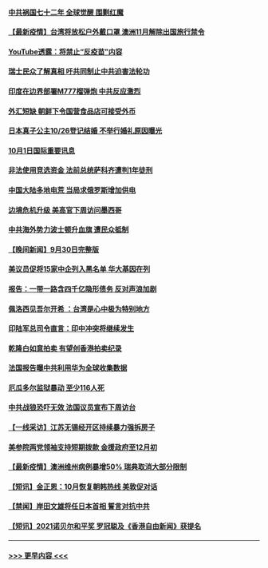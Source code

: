 #### [中共祸国七十二年 全球觉醒 围剿红魔](../pages/prog202/a103231886.md?t=10020050) 
#### [【最新疫情】台湾将放松户外戴口罩 澳洲11月解除出国旅行禁令](../pages/prog202/a103231865.md?t=10020050) 
#### [YouTube透露：将禁止“反疫苗”内容](../pages/prog202/a103231796.md?t=10020050) 
#### [瑞士民众了解真相 吁共同制止中共迫害法轮功](../pages/prog202/a103231726.md?t=10020050) 
#### [印度在边界部署M777榴弹炮 中共反应激烈](../pages/prog202/a103231669.md?t=10020050) 
#### [外汇短缺 朝鲜下令国营食品店可接受外币](../pages/prog202/a103231648.md?t=10020050) 
#### [日本真子公主10/26登记结婚 不举行婚礼原因曝光](../pages/prog202/a103231574.md?t=10020050) 
#### [10月1日国际重要讯息](../pages/prog202/a103231575.md?t=10020050) 
#### [非法使用竞选资金 法前总统萨科齐遭判1年徒刑](../pages/prog202/a103231554.md?t=10020050) 
#### [中国大陆多地电荒 当局求俄罗斯增加供电](../pages/prog202/a103231493.md?t=10020050) 
#### [边境危机升级 美高官下周访问墨西哥](../pages/prog202/a103231145.md?t=10020050) 
#### [中共海外势力波士顿升血旗 遭民众抵制](../pages/prog202/a103231416.md?t=10020050) 
#### [【晚间新闻】9月30日完整版](../pages/prog202/a103231349.md?t=10020050) 
#### [美议员促将15家中企列入黑名单 华大基因在列](../pages/prog202/a103231141.md?t=10020050) 
#### [报告：一带一路含四千亿隐形债务 反对声浪加剧](../pages/prog202/a103231202.md?t=10020050) 
#### [佩洛西见吾尔开希 ：台湾是心中极为特别地方](../pages/prog202/a103231186.md?t=10020050) 
#### [印陆军总司令直言：印中冲突将继续发生](../pages/prog202/a103231179.md?t=10020050) 
#### [乾隆白如意拍卖 有望创香港拍卖纪录](../pages/prog202/a103231142.md?t=10020050) 
#### [法国报告曝中共利用华为全球收集数据](../pages/prog202/a103231113.md?t=10020050) 
#### [厄瓜多尔监狱暴动 至少116人死](../pages/prog202/a103230901.md?t=10020050) 
#### [中共战狼恐吓无效 法国议员宣布下周访台](../pages/prog202/a103231061.md?t=10020050) 
#### [【一线采访】江苏无锡经开区持续暴力强拆房子](../pages/prog202/a103231065.md?t=10020050) 
#### [美参院两党领袖支持短期拨款 金援政府至12月初](../pages/prog202/a103230900.md?t=10020050) 
#### [【最新疫情】澳洲维州病例暴增50% 瑞典取消大部分限制](../pages/prog202/a103230981.md?t=10020050) 
#### [【短讯】金正恩：10月恢复朝韩热线 美敦促对话](../pages/prog202/a103230956.md?t=10020050) 
#### [【禁闻】岸田文雄将任日本首相 誓言对抗中共](../pages/prog202/a103230946.md?t=10020050) 
#### [【短讯】2021诺贝尔和平奖 罗冠聪及《香港自由新闻》获提名](../pages/prog202/a103230949.md?t=10020050) 

----
#### [ >>> 更早内容 <<< ](../indexes/prog202-earlier.md)
